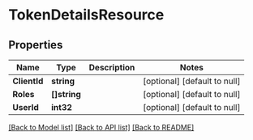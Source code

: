 # TokenDetailsResource

## Properties
Name | Type | Description | Notes
------------ | ------------- | ------------- | -------------
**ClientId** | **string** |  | [optional] [default to null]
**Roles** | **[]string** |  | [optional] [default to null]
**UserId** | **int32** |  | [optional] [default to null]

[[Back to Model list]](../README.md#documentation-for-models) [[Back to API list]](../README.md#documentation-for-api-endpoints) [[Back to README]](../README.md)


